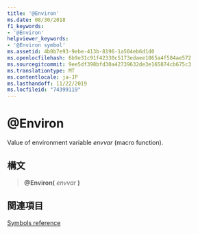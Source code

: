 ```yaml
---
title: '@Environ'
ms.date: 08/30/2018
f1_keywords:
- '@Environ'
helpviewer_keywords:
- '@Environ symbol'
ms.assetid: 4b0b7e93-9ebe-413b-8196-1a504eb6d1d0
ms.openlocfilehash: 6b9e31c91f42330c5173edaee1865a4f584ae572
ms.sourcegitcommit: 9ee5df398bfd30a42739632de3e165874cb675c3
ms.translationtype: MT
ms.contentlocale: ja-JP
ms.lasthandoff: 11/22/2019
ms.locfileid: "74399119"
---
```

# <a name="environ"></a>\@Environ

Value of environment variable *envvar* (macro function).

## <a name="syntax"></a>構文

> **\@Environ(** *envvar* **)**

## <a name="see-also"></a>関連項目

[Symbols reference](symbols-reference.md)
